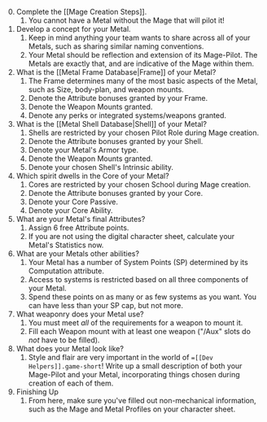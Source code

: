 0. Complete the [[Mage Creation Steps]].
	1. You cannot have a Metal without the Mage that will pilot it!
1. Develop a concept for your Metal.
	1. Keep in mind anything your team wants to share across all of your Metals, such as sharing similar naming conventions.
	2. Your Metal should be reflection and extension of its Mage-Pilot. The Metals are exactly that, and are indicative of the Mage within them.
2. What is the [[Metal Frame Database\|Frame]] of your Metal?
	1. The Frame determines many of the most basic aspects of the Metal, such as Size, body-plan, and weapon mounts. 
	2. Denote the Attribute bonuses granted by your Frame.
	3. Denote the Weapon Mounts granted.
	4. Denote any perks or integrated systems/weapons granted.
3. What is the [[Metal Shell Database\|Shell]] of your Metal?
	1. Shells are restricted by your chosen Pilot Role during Mage creation.
	2. Denote the Attribute bonuses granted by your Shell.
	3. Denote your Metal's Armor type. 
	4. Denote the Weapon Mounts granted.
	5. Denote your chosen Shell's Intrinsic ability.
4. Which spirit dwells in the Core of your Metal?
	1. Cores are restricted by your chosen School during Mage creation. 
	2. Denote the Attribute bonuses granted by your Core.
	3. Denote your Core Passive. 
	4. Denote your Core Ability. 
5. What are your Metal's final Attributes?
	1. Assign 6 free Attribute points. 
	2. If you are not using the digital character sheet, calculate your Metal's Statistics now.
6. What are your Metals other abilities?
	1. Your Metal has a number of System Points (SP) determined by its Computation attribute. 
	2. Access to systems is restricted based on all three components of your Metal.
	3. Spend these points on as many or as few systems as you want. You can have less than your SP cap, but not more. 
7. What weaponry does your Metal use?
	1. You must meet *all* of the requirements for a weapon to mount it. 
	2. Fill each Weapon mount with at least one weapon ("/Aux" slots do *not* have to be filled).
8. What does your Metal look like?
	1. Style and flair are very important in the world of `=[[Dev Helpers]].game-short`! Write up a small description of both your Mage-Pilot and your Metal, incorporating things chosen during creation of each of them. 
9. Finishing Up
	1. From here, make sure you've filled out non-mechanical information, such as the Mage and Metal Profiles on your character sheet. 